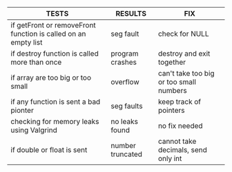 | TESTS | RESULTS | FIX |
| ------------------ |--------------------| -------------------| 
| if getFront or removeFront function is called on an empty list 	       	| seg fault       		     		 | check for NULL 			 				| 
| if destroy function is called more than once                   	       	| program crashes 		     		 | destroy and exit together 				| 
| if array are too big or too small                                			| overflow          				 | can't take too big or too small numbers	| 
| if any function is sent a bad pionter                          			| seg faults         				 | keep track of pointers  		 			| 
| checking for memory leaks using Valgrind                       		 	| no leaks found     			 	 | no fix needed   							| 
| if double or float is sent                                    			| number truncated   				 | cannot take decimals, send only int   	|
